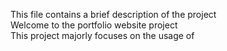 This file contains a brief description of the project
<br>
Welcome to the portfolio website project 
<br>
This project majorly focuses on the usage of 

